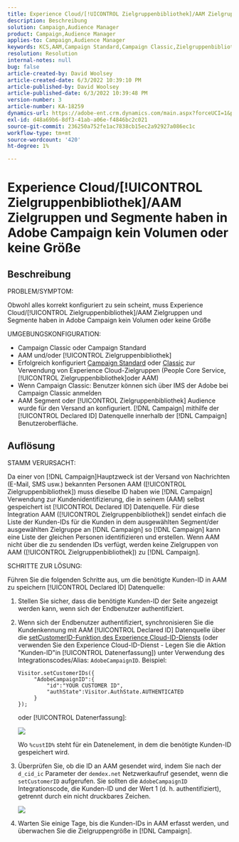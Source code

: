 ```yaml
---
title: Experience Cloud/[!UICONTROL Zielgruppenbibliothek]/AAM Zielgruppen und Segmente haben in Adobe Campaign kein Volumen oder keine Größe
description: Beschreibung
solution: Campaign,Audience Manager
product: Campaign,Audience Manager
applies-to: Campaign,Audience Manager
keywords: KCS,AAM,Campaign Standard,Campaign Classic,Zielgruppenbibliothek,People Core Service,Experience Cloud Audiences
resolution: Resolution
internal-notes: null
bug: false
article-created-by: David Woolsey
article-created-date: 6/3/2022 10:39:10 PM
article-published-by: David Woolsey
article-published-date: 6/3/2022 10:39:48 PM
version-number: 3
article-number: KA-18259
dynamics-url: https://adobe-ent.crm.dynamics.com/main.aspx?forceUCI=1&pagetype=entityrecord&etn=knowledgearticle&id=6e0f65f7-8de3-ec11-bb3d-000d3a33d117
exl-id: d48a69b6-8df3-41ab-a06e-f4846bc2c021
source-git-commit: 236250a752fe1ac7838cb15ec2a92927a086ec1c
workflow-type: tm+mt
source-wordcount: '420'
ht-degree: 1%

---
```


# Experience Cloud/[!UICONTROL Zielgruppenbibliothek]/AAM Zielgruppen und Segmente haben in Adobe Campaign kein Volumen oder keine Größe

## Beschreibung

PROBLEM/SYMPTOM:

Obwohl alles korrekt konfiguriert zu sein scheint, muss Experience Cloud/[!UICONTROL Zielgruppenbibliothek]/AAM Zielgruppen und Segmente haben in Adobe Campaign kein Volumen oder keine Größe

UMGEBUNGSKONFIGURATION:

- Campaign Classic oder Campaign Standard
- AAM und/oder [!UICONTROL Zielgruppenbibliothek]
- Erfolgreich konfiguriert [Campaign Standard](https://experienceleague.adobe.com/docs/campaign-standard/using/integrating-with-adobe-cloud/working-with-campaign-and-audience-manager-or-people-core-service/provisioning-and-configuring-integration-with-audience-manager-or-people-core-service.html?lang=en) oder [Classic](https://experienceleague.adobe.com/docs/campaign-classic/using/integrating-with-adobe-experience-cloud/audience-sharing/configuring-shared-audiences-integration-in-adobe-campaign.html?lang=en) zur Verwendung von Experience Cloud-Zielgruppen (People Core Service, [!UICONTROL Zielgruppenbibliothek]oder AAM)
- Wenn Campaign Classic: Benutzer können sich über IMS der Adobe bei Campaign Classic anmelden
- AAM Segment oder [!UICONTROL Zielgruppenbibliothek] Audience wurde für den Versand an konfiguriert. [!DNL Campaign] mithilfe der [!UICONTROL Declared ID] Datenquelle innerhalb der [!DNL Campaign] Benutzeroberfläche.

## Auflösung

STAMM VERURSACHT:

Da einer von [!DNL Campaign]Hauptzweck ist der Versand von Nachrichten (E-Mail, SMS usw.) bekannten Personen AAM ([!UICONTROL Zielgruppenbibliothek]) muss dieselbe ID haben wie [!DNL Campaign] Verwendung zur Kundenidentifizierung, die in seinem (AAM) selbst gespeichert ist [!UICONTROL Declared ID] Datenquelle. Für diese Integration AAM ([!UICONTROL Zielgruppenbibliothek]) sendet einfach die Liste der Kunden-IDs für die Kunden in dem ausgewählten Segment/der ausgewählten Zielgruppe an [!DNL Campaign] so [!DNL Campaign] kann eine Liste der gleichen Personen identifizieren und erstellen. Wenn AAM nicht über die zu sendenden IDs verfügt, werden keine Zielgruppen von AAM ([!UICONTROL Zielgruppenbibliothek]) zu [!DNL Campaign].

SCHRITTE ZUR LÖSUNG:

Führen Sie die folgenden Schritte aus, um die benötigte Kunden-ID in AAM zu speichern [!UICONTROL Declared ID] Datenquelle:

1. Stellen Sie sicher, dass die benötigte Kunden-ID der Seite angezeigt werden kann, wenn sich der Endbenutzer authentifiziert.
1. Wenn sich der Endbenutzer authentifiziert, synchronisieren Sie die Kundenkennung mit AAM [!UICONTROL Declared ID] Datenquelle über die [setCustomerID-Funktion des Experience Cloud-ID-Diensts](https://experienceleague.adobe.com/docs/id-service/using/id-service-api/methods/setcustomerids.html?lang=en) (oder verwenden Sie den Experience Cloud-ID-Dienst - Legen Sie die Aktion &quot;Kunden-ID&quot;in [!UICONTROL Datenerfassung]) unter Verwendung des Integrationscodes/Alias: `AdobeCampaignID`. Beispiel:

   ```
   Visitor.setCustomerIDs({
        "AdobeCampaignID":{ 
            "id":"YOUR CUSTOMER ID", 
            "authState":Visitor.AuthState.AUTHENTICATED 
        } 
   });
   ```

   oder [!UICONTROL Datenerfassung]:

   ![](assets/4e9305cf-76a5-ec11-983f-0022480b028f.png)

   Wo `%custID%` steht für ein Datenelement, in dem die benötigte Kunden-ID gespeichert wird.

1. Überprüfen Sie, ob die ID an AAM gesendet wird, indem Sie nach der `d_cid_ic` Parameter der `demdex.net` Netzwerkaufruf gesendet, wenn die `setCustomerID` aufgerufen. Sie sollten die `AdobeCampaignID` Integrationscode, die Kunden-ID und der Wert 1 (d. h. authentifiziert), getrennt durch ein nicht druckbares Zeichen.

   ![](assets/4f9305cf-76a5-ec11-983f-0022480b028f.png)

1. Warten Sie einige Tage, bis die Kunden-IDs in AAM erfasst werden, und überwachen Sie die Zielgruppengröße in [!DNL Campaign].
